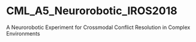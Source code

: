 # CML_A5_Neurorobotic_IROS2018
A Neurorobotic Experiment for Crossmodal Conflict Resolution in Complex Environments 

